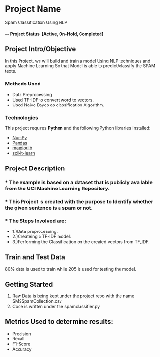 # Project Name
Spam Classification Using NLP 


#### -- Project Status: [Active, On-Hold, Completed]

## Project Intro/Objective
In this Project, we will build and train a model Using NLP techniques and apply Machine Learning 
So that Model is able to predict/classify the SPAM texts.

### Methods Used
* Data Preprocessing
* Used TF-IDF to convert word to vectors.
* Used Naive Bayes as classification Algorithm.

### Technologies
This project requires **Python** and the following Python libraries installed:

- [NumPy](http://www.numpy.org/)
- [Pandas](http://pandas.pydata.org/)
- [matplotlib](http://matplotlib.org/)
- [scikit-learn](http://scikit-learn.org/stable/)

## Project Description
### * The example is based on a dataset that is publicly available from the UCI Machine Learning Repository.
### * This Project is created with the purpose to  Identify whether the given sentence is a spam or not.
### * The Steps Involved are:
* 1.)Data preprocessing.
* 2.)Createing a TF-IDF model.
* 3.)Performing the Classification on the created vectors from TF_IDF.

## Train and Test Data
 80% data is used to train while 205 is used for testing the model.

## Getting Started

1. Raw Data is being kept under the project repo with the name SMSSpamCollection.csv    
2. Code is written under the spamclassifier.py


## Metrics Used to determine results:
* Precision
* Recall
* F1-Score
* Accuracy
